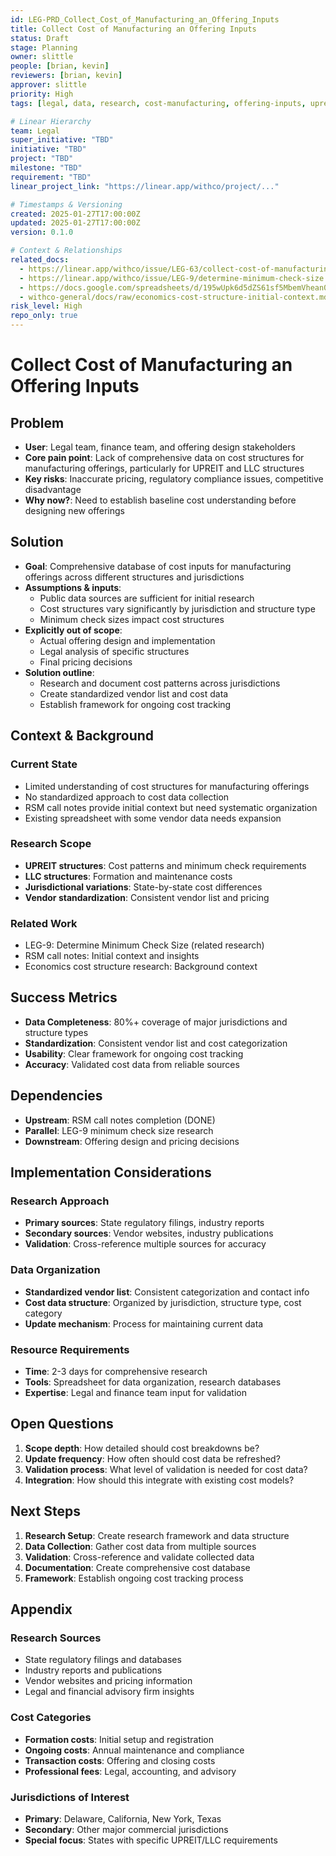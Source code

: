 ```yaml
---
id: LEG-PRD_Collect_Cost_of_Manufacturing_an_Offering_Inputs
title: Collect Cost of Manufacturing an Offering Inputs
status: Draft
stage: Planning
owner: slittle
people: [brian, kevin]
reviewers: [brian, kevin]
approver: slittle
priority: High
tags: [legal, data, research, cost-manufacturing, offering-inputs, upreit, llc, minimum-check]

# Linear Hierarchy
team: Legal
super_initiative: "TBD"
initiative: "TBD"
project: "TBD"
milestone: "TBD"
requirement: "TBD"
linear_project_link: "https://linear.app/withco/project/..."

# Timestamps & Versioning
created: 2025-01-27T17:00:00Z
updated: 2025-01-27T17:00:00Z
version: 0.1.0

# Context & Relationships
related_docs:
  - https://linear.app/withco/issue/LEG-63/collect-cost-of-manufacturing-an-offering-inputs
  - https://linear.app/withco/issue/LEG-9/determine-minimum-check-size
  - https://docs.google.com/spreadsheets/d/195wUpk6d5dZS61sf5MbemVhean0FWf5YK3o6v8nctlE/edit?usp=drive_link
  - withco-general/docs/raw/economics-cost-structure-initial-context.md
risk_level: High
repo_only: true
---
```


# Collect Cost of Manufacturing an Offering Inputs

## Problem

- **User**: Legal team, finance team, and offering design stakeholders
- **Core pain point**: Lack of comprehensive data on cost structures for manufacturing offerings, particularly for UPREIT and LLC structures
- **Key risks**: Inaccurate pricing, regulatory compliance issues, competitive disadvantage
- **Why now?**: Need to establish baseline cost understanding before designing new offerings

## Solution

- **Goal**: Comprehensive database of cost inputs for manufacturing offerings across different structures and jurisdictions
- **Assumptions & inputs**: 
  - Public data sources are sufficient for initial research
  - Cost structures vary significantly by jurisdiction and structure type
  - Minimum check sizes impact cost structures
- **Explicitly out of scope**: 
  - Actual offering design and implementation
  - Legal analysis of specific structures
  - Final pricing decisions
- **Solution outline**: 
  - Research and document cost patterns across jurisdictions
  - Create standardized vendor list and cost data
  - Establish framework for ongoing cost tracking

## Context & Background

### Current State

- Limited understanding of cost structures for manufacturing offerings
- No standardized approach to cost data collection
- RSM call notes provide initial context but need systematic organization
- Existing spreadsheet with some vendor data needs expansion

### Research Scope

- **UPREIT structures**: Cost patterns and minimum check requirements
- **LLC structures**: Formation and maintenance costs
- **Jurisdictional variations**: State-by-state cost differences
- **Vendor standardization**: Consistent vendor list and pricing

### Related Work

- LEG-9: Determine Minimum Check Size (related research)
- RSM call notes: Initial context and insights
- Economics cost structure research: Background context

## Success Metrics

- **Data Completeness**: 80%+ coverage of major jurisdictions and structure types
- **Standardization**: Consistent vendor list and cost categorization
- **Usability**: Clear framework for ongoing cost tracking
- **Accuracy**: Validated cost data from reliable sources

## Dependencies

- **Upstream**: RSM call notes completion (DONE)
- **Parallel**: LEG-9 minimum check size research
- **Downstream**: Offering design and pricing decisions

## Implementation Considerations

### Research Approach

- **Primary sources**: State regulatory filings, industry reports
- **Secondary sources**: Vendor websites, industry publications
- **Validation**: Cross-reference multiple sources for accuracy

### Data Organization

- **Standardized vendor list**: Consistent categorization and contact info
- **Cost data structure**: Organized by jurisdiction, structure type, cost category
- **Update mechanism**: Process for maintaining current data

### Resource Requirements

- **Time**: 2-3 days for comprehensive research
- **Tools**: Spreadsheet for data organization, research databases
- **Expertise**: Legal and finance team input for validation

## Open Questions

1. **Scope depth**: How detailed should cost breakdowns be?
2. **Update frequency**: How often should cost data be refreshed?
3. **Validation process**: What level of validation is needed for cost data?
4. **Integration**: How should this integrate with existing cost models?

## Next Steps

1. **Research Setup**: Create research framework and data structure
2. **Data Collection**: Gather cost data from multiple sources
3. **Validation**: Cross-reference and validate collected data
4. **Documentation**: Create comprehensive cost database
5. **Framework**: Establish ongoing cost tracking process

## Appendix

### Research Sources

- State regulatory filings and databases
- Industry reports and publications
- Vendor websites and pricing information
- Legal and financial advisory firm insights

### Cost Categories

- **Formation costs**: Initial setup and registration
- **Ongoing costs**: Annual maintenance and compliance
- **Transaction costs**: Offering and closing costs
- **Professional fees**: Legal, accounting, and advisory

### Jurisdictions of Interest

- **Primary**: Delaware, California, New York, Texas
- **Secondary**: Other major commercial jurisdictions
- **Special focus**: States with specific UPREIT/LLC requirements